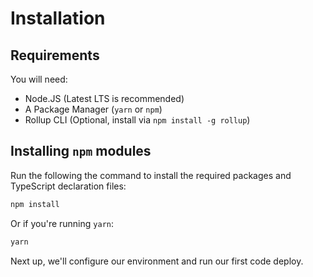 # Installation

## Requirements

You will need:

 - Node.JS (Latest LTS is recommended)
 - A Package Manager (`yarn` or `npm`)
 - Rollup CLI (Optional, install via `npm install -g rollup`)

## Installing `npm` modules

Run the following the command to install the required packages and TypeScript declaration files:

```bash
npm install
```

Or if you're running `yarn`:

```bash
yarn
```

Next up, we'll configure our environment and run our first code deploy.
